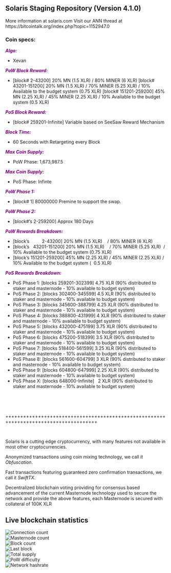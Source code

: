 <h2><strong>Solaris Staging Repository (Version 4.1.0)</strong></h2>
<p>More information at solaris.com Visit our ANN thread at https://bitcointalk.org/index.php?topic=1152947.0</p>
<h3><strong>Coin specs:</strong></h3>
<p><strong><span style="color: #800080;"><em>Algo:</em></span></strong></p>
<ul>
<li>Xevan</li>
</ul>
<p><strong><span style="color: #800080;"><em>PoW Block Reward:</em></span></strong></p>
<ul>
<li>[block# 2-43200] 20% MN (1.5 XLR) / 80% MINER (6 XLR) [block# 43201-151200] 20% MN (1.5 XLR) / 70% MINER (5.25 XLR) / 10% Available to the budget system (0.75 XLR) [block# 151201-259200] 45% MN (2.25 XLR) / 45% MINER (2.25 XLR) / 10% Available to the budget system (0.5 XLR)</li>
</ul>
<p><strong><span style="color: #800080;"><em>PoS Block Reward:</em></span></strong></p>
<ul>
<li>[block# 259201-Infinite] Variable based on SeeSaw Reward Mechanism</li>
</ul>
<p><strong><span style="color: #800080;"><em>Block Time:</em></span></strong></p>
<ul>
<li>60 Seconds with Retargeting every Block</li>
</ul>
<p><strong><span style="color: #800080;"><em>Max Coin Supply:</em></span></strong></p>
<ul>
<li>PoW Phase: 1,673,987.5</li>
</ul>
<p><strong><span style="color: #800080;"><em>Max Coin Supply:</em></span></strong></p>
<ul>
<li>PoS Phase: Infinte</li>
</ul>
<p><strong><span style="color: #800080;"><em>PoW Phase 1:</em></span></strong></p>
<ul>
<li>[block# 1] 80000000 Premine to support the swap.</li>
</ul>
<p><strong><span style="color: #800080;"><em>PoW Phase 2:</em></span></strong></p>
<ul>
<li>[block#&rsquo;s 2-259200] Approx 180 Days</li>
</ul>
<p><strong><span style="color: #800080;"><em>PoW Rewards Breakdown:</em></span></strong></p>
<ul>
<li>[block&rsquo;s &nbsp; &nbsp; &nbsp; &nbsp; &nbsp;2-43200] 20% MN (1.5 XLR) &nbsp; &nbsp;/ 80% MINER (6 XLR)</li>
<li>[block&rsquo;s &nbsp; 43201-151200] 20% MN (1.5 XLR) &nbsp; &nbsp;/ 70% MINER (5.25 XLR) &nbsp;/ 10% Available to the budget system (0.75 XLR)</li>
<li>[block&rsquo;s 151201-259200] 45% MN (2.25 XLR) / 45% MINER (2.25 XLR) / 10% Available to the budget system ( &nbsp;0.5 XLR)</li>
</ul>
<p><strong><span style="color: #800080;"><em>PoS Rewards Breakdown:</em></span></strong></p>
<ul>
<li>PoS Phase 1: [blocks 259201-302399] 4.75 XLR (90% distributed to staker and masternode - 10% available to budget system)</li>
<li>PoS Phase 2: [blocks 302400-345599] 4.5 XLR (90% distributed to staker and masternode - 10% available to budget system)</li>
<li>PoS Phase 3: [blocks 345600-388799] 4.25 XLR (90% distributed to staker and masternode - 10% available to budget system)</li>
<li>PoS Phase 4: [blocks 388800-431999] 4 XLR (90% distributed to staker and masternode - 10% available to budget system)</li>
<li>PoS Phase 5: [blocks 432000-475199] 3.75 XLR (90% distributed to staker and masternode - 10% available to budget system)</li>
<li>PoS Phase 6: [blocks 475200-518399] 3.5 XLR (90% distributed to staker and masternode - 10% available to budget system)</li>
<li>PoS Phase 7: [blocks 518400-561599] 3.25 XLR (90% distributed to staker and masternode - 10% available to budget system)</li>
<li>PoS Phase 8: [blocks 561600-604799] 3 XLR (90% distributed to staker and masternode - 10% available to budget system)</li>
<li>PoS Phase 9: [blocks 604800-647999] 2.25 XLR (90% distributed to staker and masternode - 10% available to budget system)</li>
<li>PoS Phase X: [blocks 648000-Infinite] &nbsp; 2 XLR (90% distributed to staker and masternode - 10% available to budget system)</li>
</ul>
<br/>
<p>&nbsp;</p>
<p>+++++++++++++++++++++++++++++++++++++++++++++++++++++++++++++++++++++++++++++++++++++</p>
<p>&nbsp;</p>
<p>Solaris is a cutting edge cryptocurrency, with many features not available in most other cryptocurrencies.</p>
<p>Anonymized transactions using coin mixing technology, we call it <em>Obfuscation</em>.</p>
<p>Fast transactions featuring guaranteed zero confirmation transactions, we call it <em>SwiftTX</em>.</p>
<p>Decentralized blockchain voting providing for consensus based advancement of the current Masternode technology used to secure the network and provide the above features, each Masternode is secured with collateral of 100K XLR</p>

<h2>Live blockchain statistics</h2>
    <img src="https://stats.solaris.com/Stats/ConnectionCount" alt="Connection count" /><br />
    <img src="https://stats.solaris.com/Stats/MasternodeCount" alt="Masternode count"/><br/>
    <img src="https://stats.solaris.com/Stats/BlockCount" alt="Block count"/><br/>
    <img src="https://stats.solaris.com/Stats/LastBlock" alt="Last block"/><br/>
    <img src="https://stats.solaris.com/Stats/TotalSupply" alt="Total supply"/><br/>
    <img src="https://stats.solaris.com/Stats/PowDifficulty" alt="PoW difficulty"/><br/>
    <img src="https://stats.solaris.com/Stats/NetworkHashRate" alt="Network hashrate" /><br />
